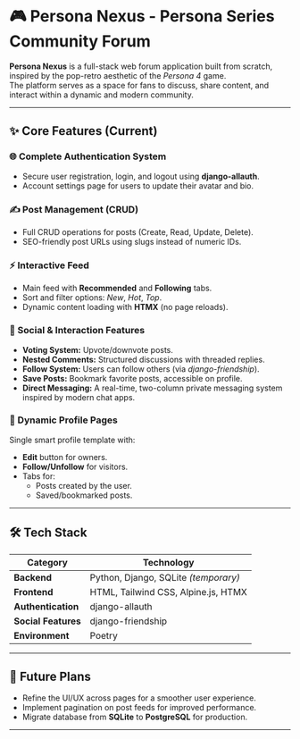 # 🎮 Persona Nexus - Persona Series Community Forum

**Persona Nexus** is a full-stack web forum application built from scratch, inspired by the pop-retro aesthetic of the *Persona 4* game.  
The platform serves as a space for fans to discuss, share content, and interact within a dynamic and modern community.

---

## ✨ Core Features (Current)

### 🌐 Complete Authentication System
- Secure user registration, login, and logout using **django-allauth**.
- Account settings page for users to update their avatar and bio.

### ✍️ Post Management (CRUD)
- Full CRUD operations for posts (Create, Read, Update, Delete).
- SEO-friendly post URLs using slugs instead of numeric IDs.

### ⚡ Interactive Feed
- Main feed with **Recommended** and **Following** tabs.
- Sort and filter options: *New*, *Hot*, *Top*.
- Dynamic content loading with **HTMX** (no page reloads).

### 👥 Social & Interaction Features
- **Voting System:** Upvote/downvote posts.
- **Nested Comments:** Structured discussions with threaded replies.
- **Follow System:** Users can follow others (via *django-friendship*).
- **Save Posts:** Bookmark favorite posts, accessible on profile.
- **Direct Messaging:** A real-time, two-column private messaging system inspired by modern chat apps.

### 👤 Dynamic Profile Pages
Single smart profile template with:
- **Edit** button for owners.
- **Follow/Unfollow** for visitors.
- Tabs for:
  - Posts created by the user.
  - Saved/bookmarked posts.

---

## 🛠️ Tech Stack

| Category          | Technology                                   |
|-------------------|----------------------------------------------|
| **Backend**       | Python, Django, SQLite *(temporary)*        |
| **Frontend**      | HTML, Tailwind CSS, Alpine.js, HTMX         |
| **Authentication**| django-allauth                               |
| **Social Features**| django-friendship                           |
| **Environment**   | Poetry                                       |

---

## 📝 Future Plans
- Refine the UI/UX across pages for a smoother user experience.
- Implement pagination on post feeds for improved performance.
- Migrate database from **SQLite** to **PostgreSQL** for production.

---
